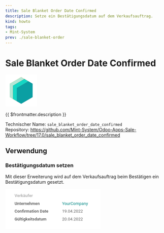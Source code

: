 ```yaml
---
title: Sale Blanket Order Date Confirmed
description: Setze ein Bestätigungsdatum auf dem Verkaufsauftrag.
kind: howto
tags:
- Mint-System
prev: ./sale-blanket-order
---
```

# Sale Blanket Order Date Confirmed
![icon_oms_box](attachments/icons_odoo_mint_system.png)

{{ $frontmatter.description }}

Technischer Name: `sale_blanket_order_date_confirmed`\
Repository: <https://github.com/Mint-System/Odoo-Apps-Sale-Workflow/tree/17.0/sale_blanket_order_date_confirmed>

## Verwendung

### Bestätigungsdatum setzen

Mit dieser Erweiterung wird auf dem Verkaufsauftrag beim Bestätigen ein Bestätigungsdatum gesetzt.

![](attachments/Sale%20Blanket%20Order%20Date%20Confirmed.png)
